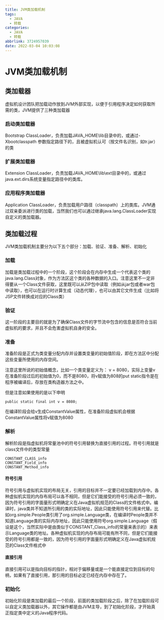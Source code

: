 ```yaml
---
title: JVM类加载机制
tags:
  - JAVA
  - 转载
categories:
  - JAVA
  - 转载
abbrlink: 3724957039
date: 2022-03-04 10:03:08
---
```

# JVM类加载机制

## 类加载器

虚拟机设计团队把加载动作放到JVM外部实现，以便于引用程序决定如何获取所需的类，JVM提供了三种类加载器

### 启动类加载器

Bootstrap ClassLoader，负责加载JAVA_HOME\lib目录中的，或通过-Xbootclasspath 参数指定路径下的，且被虚拟机认可（按文件名识别，如tr.jar）的类

### 扩展类加载器

Extension ClassLoader，负责加载JAVA_HOME\lib\ext目录中的，或通过java.ext.dirs系统变量指定路径中的类库。

### 应用程序类加载器

Application ClassLoader，负责加载用户路径（classpath）上的类库。JVM通过双亲委派进行类的加载，当然我们也可以通过继承java.lang.ClassLoader实现自定义的类加载器。

## 类加载过程

JVM类加载机制主要分为以下五个部分：加载、验证、准备、解析、初始化

### 加载

加载是类加载过程中的一个阶段，这个阶段会在内存中生成一个代表这个类的java.lang.Class对象，作为方法区这个类的各种数据的入口。注意这里不一定非得要从一个Class文件获取，这里既可以从ZIP包中读取（例如从jar包或者war包中读取），也可以在运行时计算生成（动态代理），也可以由其它文件生成（比如将JSP文件转换成对应的Class类）

### 验证

这一阶段的主要目的就是为了确保Class文件的字节流中包含的信息是否符合当前虚拟机的要求，并且不会危害虚拟机自身的安全。

### 准备

准备阶段是正式为类变量分配内存并设置类变量的初始值阶段，即在方法区中分配这些变量所使用的内存空间。

注意这里所说的初始值概念，比如一个类变量定义为： v = 8080，实际上变量v在准备阶段过后的初始值为0，而不是8080，将v赋值为808的put static指令是在程序被编译后，存放在类构造器方法之中。

但是注意如果使用的是以下申明

```
public static final int v = 8080;
```

在编译阶段会给v生成ConstantValue属性，在准备阶段虚拟机会根据ConstantValue属性将v赋值为8080

### 解析

解析阶段是指虚拟机将常量池中的符号引用替换为直接引用的过程。符号引用就是class文件中的类型常量

```
CONSTANT_CLASS_info
CONSTANT_Field_info
CONSTANT_Method_info
```

#### 符号引用

符号引用与虚拟机实现的布局无关，引用的目标并不一定要已经加载到内存中。各种虚拟机实现的内存布局可以各不相同，但是它们能接受的符号引用必须一致的，因为符号引用的字面量形式明确定义在Java虚拟机规范的Class的文件格式中。编译时，java类并不知道所引用的类的实际地址，因此只能使用符号引用来代替。比如org.simple.People类引用了org.simple.Language类，在编译时People类并不知道Language类的实际内存地址，因此只能使用符号org.simple.Language（假设是这个，当然实际中是由类似于CONSTANT_Class_info的常量来表示的）来表示Language类的地址。各种虚拟机实现的内存布局可能有所不同，但是它们能接受的符号引用都是一致的，因为符号引用的字面量形式明确定义在Java虚拟机规范的Class文件格式中

#### 直接引用

直接引用可以是指向目标的指针，相对于偏移量或是一个能直接定位到目标的句柄，如果有了直接引用，那引用的目标必定已经在内存中存在了。

### 初始化

初始化阶段是类加载的最后一个阶段，前面的类加载阶段之后，除了在加载阶段可以自定义类加载器以外，其它操作都是由JVM主导，到了初始化阶段，才开始真正指定类中定义的Java程序代码。
